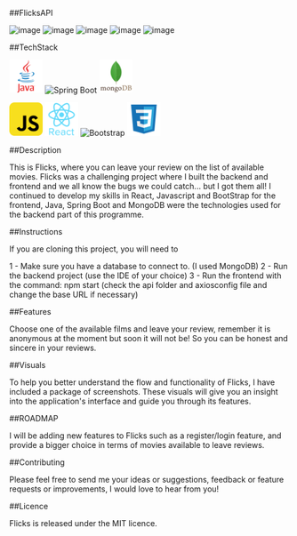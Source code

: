 ##FlicksAPI 

![image](https://github.com/G-don/SpringBoot-FlciksAPI/blob/main/VISUALS/1.png)
![image](https://github.com/G-don/SpringBoot-FlciksAPI/blob/main/VISUALS/2.png)
![image](https://github.com/G-don/SpringBoot-FlciksAPI/blob/main/VISUALS/3.png)
![image](https://github.com/G-don/SpringBoot-FlciksAPI/blob/main/VISUALS/4.png)
![image](https://github.com/G-don/SpringBoot-FlciksAPI/blob/main/VISUALS/5.png)


##TechStack

<p align="left">
<img src="https://github.com/Drete457/Drete457/blob/master/icons/java-original.svg" alt="java" width="60" height="60"/>
<img width="60" src="https://user-images.githubusercontent.com/25181517/183891303-41f257f8-6b3d-487c-aa56-c497b880d0fb.png" alt="Spring Boot" title="Spring Boot"/>
<img src="https://github.com/Drete457/Drete457/blob/master/icons/mongodb-original-wordmark.svg" alt="mongoDb" width="60" height="60"/>
</p>

<p align="left">
<img src="https://github.com/Drete457/Drete457/blob/master/icons/javascript-original.svg" alt="javascript" width="60" height="60"/>
<img src="https://github.com/Drete457/Drete457/blob/master/icons/react-original-wordmark.svg" alt="javascript" width="60" height="60"/>
<img width="60" src="https://user-images.githubusercontent.com/25181517/183898054-b3d693d4-dafb-4808-a509-bab54cf5de34.png" alt="Bootstrap" title="Bootstrap"/>
<img src="https://github.com/Drete457/Drete457/blob/master/icons/css3-original-wordmark.svg" alt="css3" width="60" height="60"/>
</p>

##Description

This is Flicks, where you can leave your review on the list of available movies. Flicks was a challenging project where I built the backend and frontend and we all know the bugs we could catch... but I got them all!
I continued to develop my skills in React, Javascript and BootStrap for the frontend, Java, Spring Boot and MongoDB were the technologies used for the backend part of this programme.  

##Instructions

If you are cloning this project, you will need to

1 - Make sure you have a database to connect to. (I used MongoDB)
2 - Run the backend project (use the IDE of your choice)
3 - Run the frontend with the command: npm start (check the api folder and axiosconfig file and change the base URL if necessary)


##Features

Choose one of the available films and leave your review, remember it is anonymous at the moment but soon it will not be! So you can be honest and sincere in your reviews. 


##Visuals

To help you better understand the flow and functionality of Flicks, I have included a package of screenshots. These visuals will give you an insight into the application's interface and guide you through its features.

##ROADMAP

I will be adding new features to Flicks such as a register/login feature, and provide a bigger choice in terms of movies available to leave reviews.

##Contributing

Please feel free to send me your ideas or suggestions, feedback or feature requests or improvements, I would love to hear from you! 

##Licence

Flicks is released under the MIT licence. 
